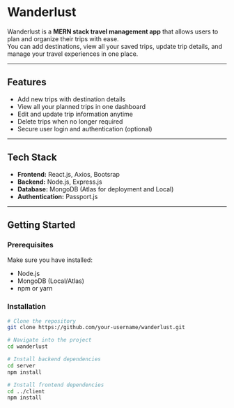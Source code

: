 # Wanderlust

Wanderlust is a **MERN stack travel management app** that allows users to plan and organize their trips with ease.  
You can add destinations, view all your saved trips, update trip details, and manage your travel experiences in one place.

---

##  Features

-  Add new trips with destination details  
-  View all your planned trips in one dashboard  
-  Edit and update trip information anytime  
-  Delete trips when no longer required  
-  Secure user login and authentication (optional)  

---

##  Tech Stack

- **Frontend:** React.js, Axios, Bootsrap 
- **Backend:** Node.js, Express.js  
- **Database:** MongoDB (Atlas for deployment and Local)  
- **Authentication:** Passport.js  

---

##  Getting Started

### Prerequisites
Make sure you have installed:
- Node.js  
- MongoDB (Local/Atlas)  
- npm or yarn  

### Installation

```bash
# Clone the repository
git clone https://github.com/your-username/wanderlust.git

# Navigate into the project
cd wanderlust

# Install backend dependencies
cd server
npm install

# Install frontend dependencies
cd ../client
npm install
